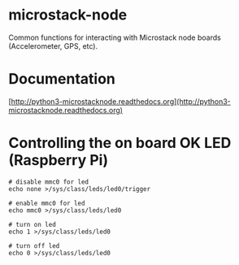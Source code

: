 microstack-node
================
Common functions for interacting with Microstack node boards (Accelerometer,
GPS, etc).

Documentation
=============
[http://python3-microstacknode.readthedocs.org](http://python3-microstacknode.readthedocs.org)


Controlling the on board OK LED (Raspberry Pi)
==============================================

    # disable mmc0 for led
    echo none >/sys/class/leds/led0/trigger

    # enable mmc0 for led
    echo mmc0 >/sys/class/leds/led0

    # turn on led
    echo 1 >/sys/class/leds/led0

    # turn off led
    echo 0 >/sys/class/leds/led0

